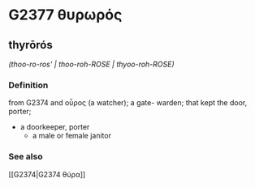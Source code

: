 # G2377 θυρωρός

## thyrōrós

_(thoo-ro-ros' | thoo-roh-ROSE | thyoo-roh-ROSE)_

### Definition

from G2374 and οὖρος (a watcher); a gate- warden; that kept the door, porter; 

- a doorkeeper, porter
  - a male or female janitor

### See also

[[G2374|G2374 θύρα]]
